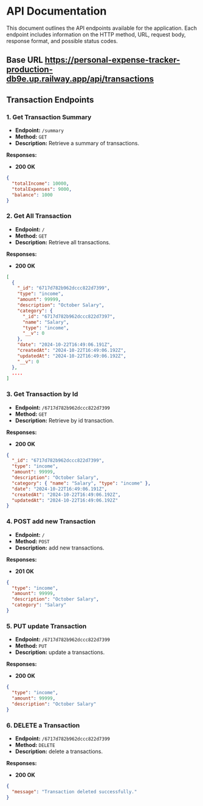 # API Documentation

This document outlines the API endpoints available for the application. Each endpoint includes information on the HTTP method, URL, request body, response format, and possible status codes.

## Base URL https://personal-expense-tracker-production-db9e.up.railway.app/api/transactions

## Transaction Endpoints

### 1. Get Transaction Summary

- **Endpoint:** `/summary`
- **Method:** `GET`
- **Description:** Retrieve a summary of transactions.

**Responses:**

- **200 OK**

```json
{
  "totalIncome": 10000,
  "totalExpenses": 9000,
  "balance": 1000
}
```

### 2. Get All Transaction

- **Endpoint:** `/`
- **Method:** `GET`
- **Description:** Retrieve all transactions.

**Responses:**

- **200 OK**

```json
[
  {
    "_id": "6717d782b962dccc822d7399",
    "type": "income",
    "amount": 99999,
    "description": "October Salary",
    "category": {
      "_id": "6717d782b962dccc822d7397",
      "name": "Salary",
      "type": "income",
      "__v": 0
    },
    "date": "2024-10-22T16:49:06.191Z",
    "createdAt": "2024-10-22T16:49:06.192Z",
    "updatedAt": "2024-10-22T16:49:06.192Z",
    "__v": 0
  },
  ....
]
```

### 3. Get Transaction by Id

- **Endpoint:** `/6717d782b962dccc822d7399`
- **Method:** `GET`
- **Description:** Retrieve by id transaction.

**Responses:**

- **200 OK**

```json
{
  "_id": "6717d782b962dccc822d7399",
  "type": "income",
  "amount": 99999,
  "description": "October Salary",
  "category": { "name": "Salary", "type": "income" },
  "date": "2024-10-22T16:49:06.191Z",
  "createdAt": "2024-10-22T16:49:06.192Z",
  "updatedAt": "2024-10-22T16:49:06.192Z"
}
```

### 4. POST add new Transaction

- **Endpoint:** `/`
- **Method:** `POST`
- **Description:** add new transactions.

**Responses:**

- **201 OK**

```json
{
  "type": "income",
  "amount": 99999,
  "description": "October Salary",
  "category": "Salary"
}
```

### 5. PUT update Transaction

- **Endpoint:** `/6717d782b962dccc822d7399`
- **Method:** `PUT`
- **Description:** update a transactions.

**Responses:**

- **200 OK**

```json
{
  "type": "income",
  "amount": 99999,
  "description": "October Salary"
}
```

### 6. DELETE a Transaction

- **Endpoint:** `/6717d782b962dccc822d7399`
- **Method:** `DELETE`
- **Description:** delete a transactions.

**Responses:**

- **200 OK**

```json
{
  "message": "Transaction deleted successfully."
}
```
